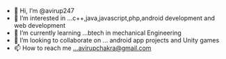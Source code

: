 - 👋 Hi, I’m @avirup247
- 👀 I’m interested in ...c++,java,javascript,php,android development and web development
- 🌱 I’m currently learning ...btech in mechanical Engineering 
- 💞️ I’m looking to collaborate on ... android app projects and Unity games
- 📫 How to reach me ...avirupchakra@gmail.com

<!---
avirup247/avirup247 is a ✨ special ✨ repository because its `README.md` (this file) appears on your GitHub profile.
You can click the Preview link to take a look at your changes.
--->
